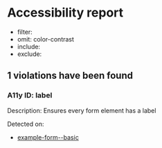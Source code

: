 # Accessibility report
- filter: 
- omit: color-contrast
- include: 
- exclude: 

## 1 violations have been found
### A11y ID: label
Description: Ensures every form element has a label

Detected on:
- [example-form--basic](http://localhost:6006/?path=/story/example-form--basic
)